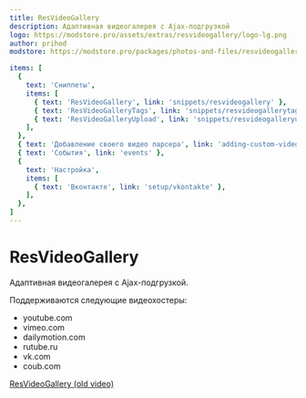 ```yaml
---
title: ResVideoGallery
description: Адаптивная видеогалерея с Ajax-подгрузкой
logo: https://modstore.pro/assets/extras/resvideogallery/logo-lg.png
author: prihod
modstore: https://modstore.pro/packages/photos-and-files/resvideogallery

items: [
  {
    text: 'Сниппеты',
    items: [
      { text: 'ResVideoGallery', link: 'snippets/resvideogallery' },
      { text: 'ResVideoGalleryTags', link: 'snippets/resvideogallerytags' },
      { text: 'ResVideoGalleryUpload', link: 'snippets/resvideogalleryupload' },
    ],
  },
  { text: 'Добавление своего видео парсера', link: 'adding-custom-video-parser' },
  { text: 'События', link: 'events' },
  {
    text: 'Настройка',
    items: [
      { text: 'Вконтакте', link: 'setup/vkontakte' },
    ],
  },
]
---
```

# ResVideoGallery

Адаптивная видеогалерея с Ajax-подгрузкой.

Поддерживаются следующие видеохостеры:

- youtube.com
- vimeo.com
- dailymotion.com
- rutube.ru
- vk.com
- coub.com

[ResVideoGallery (old video)](https://www.youtube.com/watch?v=GC-YCY_vmWM)
